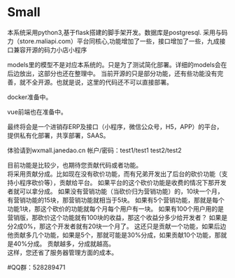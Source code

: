 # Small
本系统采用python3,基于flask搭建的脚手架开发。数据库是postgresql.
采用与码力（store.maliapi.com）平台同核心,功能增加了一些，接口增加了一些，九成接口兼容开源的码力小店小程序



models里的模型不是对应本系统的。只是为了测试简化部署。详细的models会在后边放出，这部分也还在整理中。
当前开源的只是部分功能，还有些功能没有完善，就不全开源。也就是说，这里的代码还不可以直接部署。

docker准备中。


vue前端也在准备中。


最终将会是一个进销存ERP及接口（小程序，微信公众号，H5，APP）的平台，提供私有化部署，共享部署，SAAS。

体验请到wxmall.janedao.cn  帐户/密码：test1/test1   test2/test2


目前功能是比较少，也期待您贡献代码或者功能。
<br>将采用贡献分成。比如现在没有砍价功能，而有兄弟开发出了后台的砍价功能（支持小程序砍价等），贡献给平台。
如果平台的这个砍价功能是收费的情况下那开发者就可以拿分成。
如果没有营销功能（当砍价归为营销功能）的，10块一个月，有营销功能的15块，那营销功能就相当于5块。
如果有5个营销功能，那就是每个功能1块，那这个砍价的功能就每个月每个用户有一块。
如果有100个用户用的是营销版，那砍价这个功能就有100块的收益，那这个收益分多少给开发者？
如果是分2成0%，那这个开发者就有20块一个月了。
这还只是贡献一个功能，如果后边他贡献多几个功能，如果是5个，那就可能是30%分成，如果贡献10个功能，那就是40%分成。
贡献越多，分成就越高。
<br>这样，您还省了服务器管理方面的成本。



#QQ群：528289471

